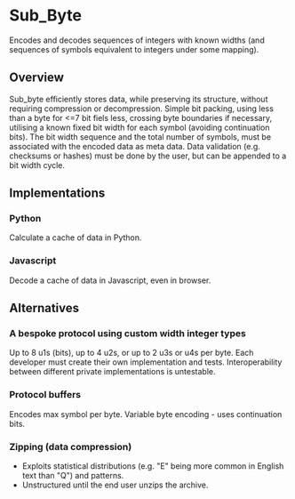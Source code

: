 # Sub_Byte

Encodes and decodes sequences of integers with known widths (and sequences of symbols equivalent to integers under some mapping).

## Overview

Sub_byte efficiently stores data, while preserving its structure, without requiring compression or decompression.  Simple bit packing, using less than a byte for <=7 bit fiels less, crossing byte 
boundaries if necessary, utilising a known fixed bit width for each symbol (avoiding continuation bits).  The bit width sequence and the 
total number of symbols, must be associated with the encoded data as meta data.
Data validation (e.g. checksums or hashes) must be done by the user, but can be appended to a bit width cycle.

## Implementations

### Python
Calculate a cache of data in Python.

### Javascript
Decode a cache of data in Javascript, even in browser.

## Alternatives

### A bespoke protocol using custom width integer types

Up to 8 u1s (bits), up to 4 u2s, or up to 2 u3s or u4s per byte.
Each developer must create their own implementation and tests.
Interoperability between different private implementations is untestable.

### Protocol buffers

Encodes max symbol per byte. Variable byte encoding - uses continuation bits.

### Zipping (data compression)

- Exploits statistical distributions (e.g. "E" being more common in English text than "Q") and patterns.
- Unstructured until the end user unzips the archive.
